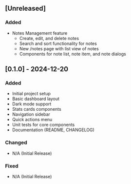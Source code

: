 ## [Unreleased]

### Added
- Notes Management feature
  - Create, edit, and delete notes
  - Search and sort functionality for notes
  - New /notes page with list view of notes
  - Components for note list, note item, and note dialogs

## [0.1.0] - 2024-12-20

### Added
- Initial project setup
- Basic dashboard layout
- Dark mode support
- Stats cards components
- Navigation sidebar
- Quick actions menu
- Unit tests for core components
- Documentation (README, CHANGELOG)

### Changed
- N/A (Initial Release)

### Fixed
- N/A (Initial Release)

